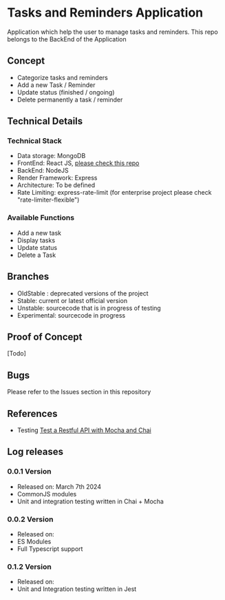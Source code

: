 # Tasks and Reminders Application #

Application which help the user to manage tasks and reminders. This repo belongs to the BackEnd of the Application

## Concept ##
- Categorize tasks and reminders 
- Add a new Task / Reminder
- Update status (finished / ongoing)
- Delete permanently a task / reminder


## Technical Details ##

### Technical Stack ###
* Data storage: MongoDB
* FrontEnd: React JS, [please check this repo](https://github.com/hftamayo/reacttodo) 
* BackEnd: NodeJS
* Render Framework: Express
* Architecture: To be defined 
* Rate Limiting: express-rate-limit (for enterprise project please check "rate-limiter-flexible")

### Available Functions ###
* Add a new task
* Display tasks
* Update status
* Delete a Task


## Branches ##
* OldStable : deprecated versions of the project
* Stable: current or latest official version
* Unstable: sourcecode that is in progress of testing
* Experimental: sourcecode in progress


## Proof of Concept ##
[Todo]


## Bugs ##
Please refer to the Issues section in this repository

## References ##
* Testing [Test a Restful API with Mocha and Chai](https://www.digitalocean.com/community/tutorials/test-a-node-restful-api-with-mocha-and-chai)


## Log releases ##
### 0.0.1 Version ###
- Released on: March 7th 2024
- CommonJS modules
- Unit and integration testing written in Chai + Mocha

### 0.0.2 Version ###
- Released on:
- ES Modules
- Full Typescript support

### 0.1.2 Version ###
- Released on:
- Unit and Integration testing written in Jest
